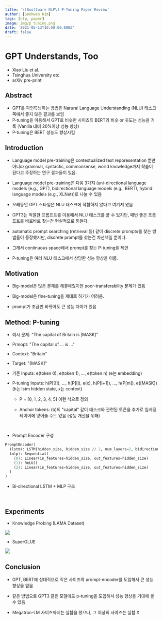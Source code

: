 ```yaml
---
title: '\[Sooftware NLP\] P-Tuning Paper Review'
author: [Soohwan Kim]
tags: [nlp, paper]
image: img/p_tuning.png
date: '2021-05-13T10:00:00.000Z'
draft: false
---
```


# GPT Understands, Too

- Xiao Liu et al.
- Tsinghua University etc.
- arXiv pre-print


## Abstract

- GPT를 파인튜닝하는 방법은 Narural Language Understanding (NLU) 태스크쪽에서 좋지 않은 결과를 보임
- P-tuning을 이용해서 GPT로 비슷한 사이즈의 BERT와 비슷 or 웃도는 성능을 기록 (Vanilla 대비 20%이상 성능 향상)
- P-tuning은 BERT 성능도 향상시킴


## Introduction

- Language model pre-training은 contextualized text reporesentation 뿐만 아니라 grammar, syntactic, commonsense, world knowledge까지 학습이 된다고 주장하는 연구 결과들이 있음.

- Language model pre-training은 다음 3가지 (uni-directional language models (e.g., GPT), bidirectional language models (e.g., BERT), hybrid language models (e.g., XLNet))로 나눌 수 있음

- 오래동안 GPT 스타일은 NLU 태스크에 적합하지 않다고 여겨져 왔음

- GPT3는 적절한 프롬프트를 이용해서 NLU 태스크를 풀 수 있지만, 매번 좋은 프롬프트를 바로바로 찾는건 현실적으로 힘들다.

- automatic prompt searching (retrieval 등) 같이 discrete prompts를 찾는 방법들이 등장했지만, discrete prompt를 찾는건 차선책일 뿐이다.

- 그래서 continuous space에서 prompt를 찾는 P-tuning을 제안

- P-tuning은 여러 NLU 태스크에서 상당한 성능 향상을 이룸.


## Motivation

- Big-model은 많은 문제를 해결해줬지만 poor-transferability 문제가 있음

- Big-model은 fine-tuning을 제대로 하기가 어려움.

- prompt가 조금만 바뀌어도 큰 성능 차이가 있음


## Method: P-tuning


- 예시 문제: "The capital of Britain is [MASK]"

- Prmopt: "The capital of ... is ..."

- Context: "Britain"

- Target: "[MASK]"

- 기존 Inputs: e(token 0), e(token 1), ..., e(token n) (e는 embedding)

- P-tuning Inputs: h(P[0]), ..., h(P[i]), e(x), h(P[i+1]), ..., h(P[m]), e([MASK]) (h는 lstm hidden state, x는 context)

  - P = [0, 1, 2, 3, 4, 5] 이런 식으로 정의

  - Anchor tokens: (b)의 "capital" 같이 태스크와 관련된 토큰을 추가로 임베딩 레이어에 넣어줄 수도 있음 (성능 개선을 위해)

​

- Prompt Encoder 구성
```python
PromptEncoder(
  (lstm): LSTM(hidden_size, hidden_size // 2, num_layers=2, bidirectional=True)
  (mlp): Sequential(
    (0): Linear(in_features=hidden_size, out_features=hidden_size)
    (1): ReLU()
    (2): Linear(in_features=hidden_size, out_features=hidden_size)
  )
)
```
- Bi-directional LSTM + MLP 구조

​

## Experiments

- Knowledge Probing (LAMA Dataset)
<img src="https://user-images.githubusercontent.com/42150335/119778212-3120b900-bf02-11eb-91b0-896d355c901e.png">

- SuperGLUE

<img src="https://user-images.githubusercontent.com/42150335/119778331-56152c00-bf02-11eb-92fc-05acf14e8027.png">
​

## Conclusion

- GPT, BERT에 상대적으로 작은 사이즈의 prompt-encoder를 도입해서 큰 성능 향상을 얻음

- 같은 방법으로 GPT3 같은 모델에도 p-tuning을 도입해서 성능 향상을 기대해 볼 수 있음

- Megatron-LM 사이즈까지는 실험을 했으나, 그 이상의 사이즈는 실험 X
